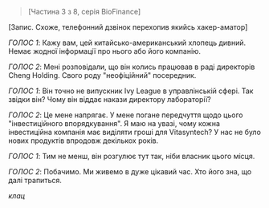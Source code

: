 >[Частина 3 з 8, серія BioFinance] 

[Запис. Схоже, телефонний дзвінок перехопив якийсь хакер-аматор]

*ГОЛОС 1*: Кажу вам, цей китайсько-американський хлопець дивний. Немає жодної інформації про нього або його компанію.

*ГОЛОС 2*: Мені розповідали, що він колись працював в раді директорів Cheng Holding. Свого роду "неофіційний" посередник.

*ГОЛОС 1*: Він точно не випускник Ivy League в управлінській сфері. Так звідки він? Чому він віддає накази директору лабораторії?

*ГОЛОС 2*: Це мене напрягає. У мене погане передчуття щодо цього "інвестиційного впорядкування". Я маю на увазі, чому кожна інвестиційна компанія має виділяти гроші для Vitasyntech? У нас не було нових продуктів впродовж декількох років.

*ГОЛОС 1*: Тим не менш, він розгулює тут так, ніби власник цього місця.

*ГОЛОС 2*: Побачимо. Ми живемо в дуже цікавий час. Хто його зна, що далі трапиться.

*клац*
